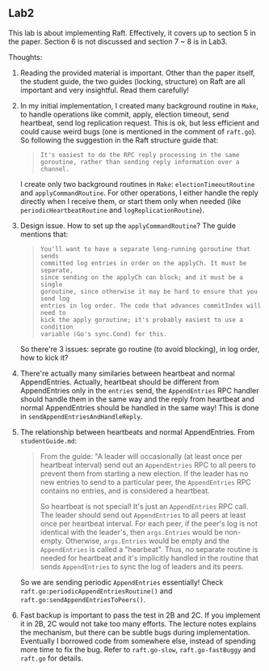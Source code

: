 ## Lab2

This lab is about implementing Raft. Effectively, it covers up to section 5 in the paper. Section 6 is not discussed and section 7 ~ 8 is in Lab3.

Thoughts:

1. Reading the provided material is important. Other than the paper itself, the student guide, the two guides (locking, structure) on Raft are all important and very insightful. Read them carefully!

2. In my initial implementation, I created many background routine in `Make`, to handle operations like commit, apply, election timeout, send heartbeat, send log replication request. This is ok, but less efficient and could cause weird bugs (one is mentioned in the comment of `raft.go`). So following the suggestion in the Raft structure guide that:

    > ```
    > It's easiest to do the RPC reply processing in the same goroutine, rather than sending reply information over a channel.
    > ```

    I create only two background routines in `Make`: `electionTimeoutRoutine` and `applyCommandRoutine`. For other operations, I either handle the reply directly when I receive them, or start them only when needed (like `periodicHeartbeatRoutine` and `logReplicationRoutine`).

3. Design issue. How to set up the `applyCommandRoutine`? The guide mentions that:

    > ```
    > You'll want to have a separate long-running goroutine that sends
    > committed log entries in order on the applyCh. It must be separate,
    > since sending on the applyCh can block; and it must be a single
    > goroutine, since otherwise it may be hard to ensure that you send log
    > entries in log order. The code that advances commitIndex will need to
    > kick the apply goroutine; it's probably easiest to use a condition
    > variable (Go's sync.Cond) for this.
    > ```

    So there're 3 issues: seprate go routine (to avoid blocking), in log order, how to kick it? 

4. There're actually many similaries between heartbeat and normal AppendEntries. Actually, heartbeat should be different from AppendEntries only in the `entries` send, the `AppendEntries` RPC handler should handle them in the same way and the reply from heartbeat and normal AppendEntries should be handled in the same way! This is done in `sendAppendEntriesAndHandleReply`.

5. The relationship between heartbeats and normal AppendEntries. From `studentGuide.md`:

    > From the guide: "A leader will occasionally (at least once per heartbeat interval) send out an `AppendEntries` RPC to all peers to prevent them from starting a new election. If the leader has no new entries to send to a particular peer, the `AppendEntries` RPC contains no entries, and is considered a heartbeat. 
    >
    > So heartbeat is not special! It's just an `AppendEntries` RPC call. The leader should send out `AppendEntries` to all peers at least once per heartbeat interval. For each peer, if the peer's log is not identical with the leader's, then `args.Entries` would be non-empty. Otherwise, `args.Entries` would be empty and the `AppendEntries` is called a "hearbeat". Thus, no separate routine is needed for heartbeat and it's implicitly handled in the routine that sends `AppendEntries` to sync the log of leaders and its peers.

    So we are sending periodic `AppendEntries` essentially! Check `raft.go:periodicAppendEntriesRoutine()` and `raft.go:sendAppendEntriesToPeers()`.

6. Fast backup is important to pass the test in 2B and 2C. If you implement it in 2B, 2C would not take too many efforts. The lecture notes explains the mechanism, but there can be subtle bugs during implementation. Eventually I borrowed code from somewhere else, instead of spending more time to fix the bug. Refer to `raft.go-slow`, `raft.go-fastBuggy` and `raft.go` for details.